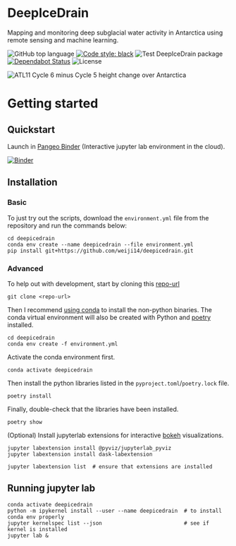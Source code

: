 # DeepIceDrain

Mapping and monitoring deep subglacial water activity
in Antarctica using remote sensing and machine learning.

![GitHub top language](https://img.shields.io/github/languages/top/weiji14/deepicedrain.svg)
[![Code style: black](https://img.shields.io/badge/code%20style-black-000000.svg)](https://github.com/ambv/black)
![Test DeepIceDrain package](https://github.com/weiji14/deepicedrain/workflows/Test%20DeepIceDrain%20package/badge.svg)
[![Dependabot Status](https://api.dependabot.com/badges/status?host=github&repo=weiji14/deepicedrain)](https://dependabot.com)
![License](https://img.shields.io/github/license/weiji14/deepicedrain)

![ATL11 Cycle 6 minus Cycle 5 height change over Antarctica](https://user-images.githubusercontent.com/23487320/83100017-ffb0ba00-a102-11ea-9603-ac469f09e58b.png)

# Getting started

## Quickstart

Launch in [Pangeo Binder](https://pangeo-binder.readthedocs.io) (Interactive jupyter lab environment in the cloud).

[![Binder](https://binder.pangeo.io/badge_logo.svg)](https://binder.pangeo.io/v2/gh/weiji14/deepicedrain/master)

## Installation

### Basic

To just try out the scripts, download the `environment.yml` file from the repository and run the commands below:

    cd deepicedrain
    conda env create --name deepicedrain --file environment.yml
    pip install git+https://github.com/weiji14/deepicedrain.git

### Advanced

To help out with development, start by cloning this [repo-url](/../../)

    git clone <repo-url>

Then I recommend [using conda](https://conda.io/projects/conda/en/latest/user-guide/install/index.html) to install the non-python binaries.
The conda virtual environment will also be created with Python and [poetry](https://github.com/python-poetry/poetry) installed.

    cd deepicedrain
    conda env create -f environment.yml

Activate the conda environment first.

    conda activate deepicedrain

Then install the python libraries listed in the `pyproject.toml`/`poetry.lock` file.

    poetry install

Finally, double-check that the libraries have been installed.

    poetry show

(Optional) Install jupyterlab extensions for interactive [bokeh](https://bokeh.org) visualizations.

    jupyter labextension install @pyviz/jupyterlab_pyviz
    jupyter labextension install dask-labextension

    jupyter labextension list  # ensure that extensions are installed

## Running jupyter lab

    conda activate deepicedrain
    python -m ipykernel install --user --name deepicedrain  # to install conda env properly
    jupyter kernelspec list --json                          # see if kernel is installed
    jupyter lab &
